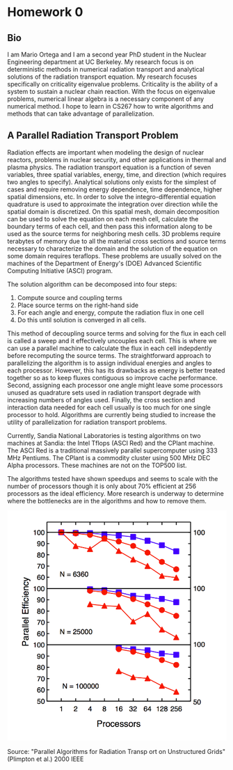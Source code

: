 # Homework 0

## Bio

I am Mario Ortega and I am a second year PhD student in the Nuclear Engineering department at UC Berkeley. My research focus is on deterministic methods in numerical radiation transport and analytical solutions of the radiation transport equation. My research focuses specifically on criticality eigenvalue problems. Criticality is the ability of a system to sustain a nuclear chain reaction. With the focus on eigenvalue problems, numerical linear algebra is a necessary component of any numerical method. I hope to learn in CS267 how to write algorithms and methods that can take advantage of parallelization.

## A Parallel Radiation Transport Problem

Radiation effects are important when modeling the design of nuclear reactors, problems in nuclear security, and other applications in thermal and plasma physics. The radiation transport equation is a function of seven variables, three spatial variables, energy, time, and direction (which requires two angles to specify). Analytical solutions only exists for the simplest of cases and require removing energy dependence, time dependence, higher spatial dimensions, etc. In order to solve the integro-differential equation quadrature is used to approximate the integration over direction while the spatial domain is discretized. On this spatial mesh, domain decomposition can be used to solve the equation on each mesh cell, calculate the boundary terms of each cell, and then pass this information along to be used as the source terms for neighboring mesh cells. 3D problems require terabytes of memory due to all the material cross sections and source terms necessary to characterize the domain and the solution of the equation on some domain requires teraflops. These problems are usually solved on the machines of the Department of Energy's (DOE) Advanced Scientific Computing Initiative (ASCI) program.

The solution algorithm can be decomposed into four steps:
1. Compute source and coupling terms
2. Place source terms on the right-hand side
3. For each angle and energy, compute the radiation flux in one cell
4. Do this until solution is converged in all cells.

This method of decoupling source terms and solving for the flux in each cell is called a sweep and it effectively uncouples each cell. This is where we can use a parallel machine to calculate the flux in each cell indepdently before recomputing the source terms. The straightforward approach to parallelizing the algorithm is to assign individual energies and angles to each processor. However, this has its drawbacks as energy is better treated together so as to keep fluxes contiguous so improve cache performance. Second, assigning each processor one angle might leave some processors unused as quadrature sets used in radiation transport degrade with increasing numbers of angles used. Finally, the cross section and interaction data needed for each cell usually is too much for one single processor to hold. Algorithms are currently being studied to increase the utility of parallelization for radiation transport problems.

Currently, Sandia National Laboratories is testing algorithms on two machines at Sandia: the Intel Tflops (ASCI Red) and the CPlant machine. The ASCI Red is a traditional massively parallel supercomputer using 333 MHz Pentiums. The CPlant is a commodity cluster using 500 MHz DEC Alpha processors. These machines are not on the TOP500 list.

The algorithms tested have shown speedups and seems to scale with the number of processors though it is only about 70% efficient at 256 processors as the ideal efficiency. More research is underway to determine where the bottlenecks are in the algorithms and how to remove them.

![alt text][id]

[id]:  https://github.com/marort91/CS267-Applications-of-Parallel-Computers/blob/master/SNL_Results.png "Sandia National Laboratories Radiation Transport Algoritm Results"

Source: "Parallel Algorithms for Radiation Transp ort on Unstructured Grids"
         (Plimpton et al.)
         2000 IEEE
